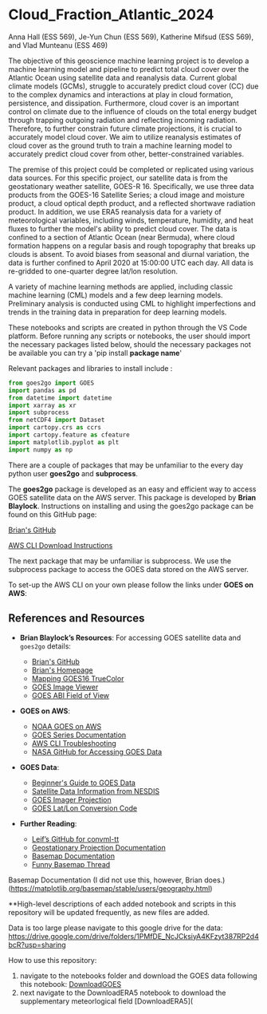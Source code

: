 # Cloud_Fraction_Atlantic_2024
Anna Hall (ESS 569), Je-Yun Chun (ESS 569), Katherine Mifsud (ESS 569), and Vlad Munteanu (ESS 469)

The objective of this geoscience machine learning project is to develop a machine learning model and pipeline to predict total cloud cover over the Atlantic Ocean using satellite data and reanalysis data. Current global climate models (GCMs), struggle to accurately predict cloud cover (CC) due to the complex dynamics and interactions at play in cloud formation, persistence, and dissipation. Furthermore, cloud cover is an important control on climate due to the influence of clouds on the total energy budget through trapping outgoing radiation and reflecting incoming radiation. Therefore, to further constrain future climate projections, it is crucial to accurately model cloud cover. We aim to utilize reanalysis estimates of cloud cover as the ground truth to train a machine learning model to accurately predict cloud cover from other, better-constrained variables.

The premise of this project could be completed or replicated using various data sources. For this specific project, our satellite data is from the geostationary weather satellite, GOES-R 16. Specifically, we use three data products from the GOES-16 Satellite Series; a cloud image and moisture product, a cloud optical depth product, and a reflected shortwave radiation product. In addition, we use ERA5 reanalysis data for a variety of meteorological variables, including winds, temperature, humidity, and heat fluxes to further the model's ability to predict cloud cover. The data is confined to a section of Atlantic Ocean (near Bermuda), where cloud formation happens on a regular basis and rough topography that breaks up clouds is absent. To avoid biases from seasonal and diurnal variation, the data is further confined to April 2020 at 15:00:00 UTC each day. All data is re-gridded to one-quarter degree lat/lon resolution.

A variety of machine learning methods are applied, including classic machine learning (CML) models and a few deep learning models. Preliminary analysis is conducted using CML to highlight imperfections and trends in the training data in preparation for deep learning models. 

These notebooks and scripts are created in python through the VS Code platform. 
Before running any scripts or notebooks, the user should import the necessary packages listed below, should the necessary packages not be available you can try a 'pip install **package name**' 

Relevant packages and libraries to install include :

```python
from goes2go import GOES
import pandas as pd
from datetime import datetime
import xarray as xr
import subprocess
from netCDF4 import Dataset
import cartopy.crs as ccrs
import cartopy.feature as cfeature
import matplotlib.pyplot as plt
import numpy as np
```
There are a couple of packages that may be unfamiliar to the every day python user **goes2go** and **subprocess**.

The **goes2go** package is developed as an easy and efficient way to access GOES satellite data on the AWS server. This package is developed by **Brian Blaylock**. Instructions on installing and using the goes2go package can be found on this GitHub page:

[Brian's GitHub](https://github.com/blaylockbk/goes2go)

[AWS CLI Download Instructions](https://docs.aws.amazon.com/cli/latest/userguide/getting-started-install.html)

The next package that may be unfamiliar is subprocess. We use the subprocess package to access the GOES data stored on the AWS server.

To set-up the AWS CLI on your own please follow the links under **GOES on AWS**:

## References and Resources

- **Brian Blaylock’s Resources**: For accessing GOES satellite data and `goes2go` details:
  - [Brian's GitHub](https://github.com/blaylockbk/goes2go)
  - [Brian's Homepage](https://home.chpc.utah.edu/~u0553130/Brian_Blaylock/home.html)
  - [Mapping GOES16 TrueColor](https://github.com/blaylockbk/pyBKB_v3/blob/master/BB_GOES/mapping_GOES16_TrueColor.ipynb)
  - [GOES Image Viewer](https://www.star.nesdis.noaa.gov/goes/sector.php?sat=G16&sector=gm)
  - [GOES ABI Field of View](https://goes2go.readthedocs.io/en/latest/user_guide/notebooks/field-of-view_ABI.html)

- **GOES on AWS**:
  - [NOAA GOES on AWS](https://docs.opendata.aws/noaa-goes16/cics-readme.html)
  - [GOES Series Documentation](https://www.goes-r.gov/resources/docs.html)
  - [AWS CLI Troubleshooting](https://docs.aws.amazon.com/cli/latest/userguide/cli-chap-troubleshooting.html#general-formatting)
  - [NASA GitHub for Accessing GOES Data](https://github.com/awslabs/open-data-docs/tree/main/docs/noaa/noaa-goes16)
    
- **GOES Data**:
  - [Beginner's Guide to GOES Data](https://www.goes-r.gov/downloads/resources/documents/Beginners_Guide_to_GOES-R_Series_Data.pdf)
  - [Satellite Data Information from NESDIS](https://www.star.nesdis.noaa.gov/atmospheric-composition-training/satellite_data.php#abi_aws)
  - [GOES Imager Projection](https://www.star.nesdis.noaa.gov/atmospheric-composition-training/satellite_data_goes_imager_projection.php#:~:text=If%20you%20want%20to%20work,in%20the%20GOES%2DR%20PUG.)
  - [GOES Lat/Lon Conversion Code](https://www.star.nesdis.noaa.gov/atmospheric-composition-training/python_abi_lat_lon.php)
 
- **Further Reading**:
  - [Leif’s GitHub for convml-tt](https://github.com/leifdenby/convml-tt?tab=readme-ov-file)
  - [Geostationary Projection Documentation](https://proj4.org/en/9.5/operations/projections/geos.html)
  - [Basemap Documentation](https://matplotlib.org/basemap/stable/users/geography.html)
  - [Funny Basemap Thread](https://github.com/matplotlib/basemap/issues/361)


Basemap Documentation (I did not use this, however, Brian does.)
(https://matplotlib.org/basemap/stable/users/geography.html)


**High-level descriptions of each added notebook and scripts in this repository will be updated frequently, as new files are added. 

Data is too large please navigate to this google drive for the data: https://drive.google.com/drive/folders/1PMfDE_NcJCksiyA4KFzyt387RP2d4bcR?usp=sharing

How to use this repository:
1. navigate to the notebooks folder and download the GOES data following this notebook: [DownloadGOES](https://github.com/UW-MLGEO/Cloud_fraction_Atlantic2024/blob/main/notebooks/DownloadGOESData.ipynb)
2. next navigate to the DownloadERA5 notebook to download the supplementary meteorlogical field [DownloadERA5](

